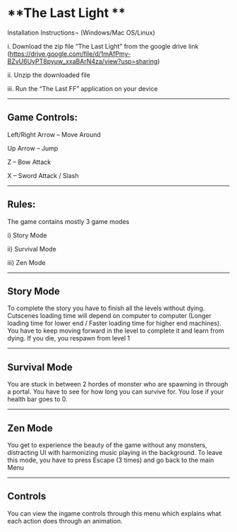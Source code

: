 # **The Last Light **

Installation Instructions¬ (Windows/Mac OS/Linux)


i.	Download the zip file “The Last Light” from the google drive link
 (https://drive.google.com/file/d/1mAfPmy-BZvU6UyPT8pyuw_xxaBArN4za/view?usp=sharing)

ii.	Unzip the downloaded file

iii.	Run the “The Last FF” application on your device

--------------------------------------------------------------------------------------------------------------------------------------------------------------------

## Game Controls:

Left/Right Arrow – Move Around

Up Arrow – Jump

Z – Bow Attack

X – Sword Attack / Slash

---------------------------------------------------------------------------------------------------------------------------------------------------------------------

## Rules:

The game contains mostly 3 game modes 

i)	Story Mode

ii)	Survival Mode

iii)	Zen Mode



--------------------------------------------------------------------------------------------------------------------------------------------------------------------

## Story Mode

To complete the story you have to finish all the levels without dying. 
Cutscenes loading time will depend on computer to computer (Longer loading time for lower end / Faster loading time for higher end machines). 
You have to keep moving forward in the level to complete it and learn from dying.
If you die, you respawn from level 1

--------------------------------------------------------------------------------------------------------------------------------------------------------------------

## Survival Mode

You are stuck in between 2 hordes of monster who are spawning in through a portal. You have to see for how long you can survive for.
You lose if your health bar goes to 0.

--------------------------------------------------------------------------------------------------------------------------------------------------------------------

## Zen Mode

You get to experience the beauty of the game without any monsters, distracting UI with harmonizing music playing in the background.
To leave this mode, you have to press Escape (3 times) and go back to the main Menu

--------------------------------------------------------------------------------------------------------------------------------------------------------------------

## Controls

You can view the ingame controls through this menu which explains what each action does through an animation.
 



